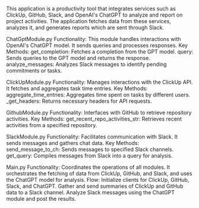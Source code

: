 This application is a productivity tool that integrates services such as ClickUp, GitHub, Slack, and OpenAI's ChatGPT to analyze and report on project activities. The application fetches data from these services, analyzes it, and generates reports which are sent through Slack.

ChatGptModule.py
Functionality: This module handles interactions with OpenAI's ChatGPT model. It sends queries and processes responses.
Key Methods:
get_completion: Fetches a completion from the GPT model.
query: Sends queries to the GPT model and returns the response.
analyze_messages: Analyzes Slack messages to identify pending commitments or tasks.

ClickUpModule.py
Functionality: Manages interactions with the ClickUp API. It fetches and aggregates task time entries.
Key Methods:
aggregate_time_entries: Aggregates time spent on tasks by different users.
_get_headers: Returns necessary headers for API requests.

GithubModule.py
Functionality: Interfaces with GitHub to retrieve repository activities.
Key Methods:
get_recent_repo_activities_str: Retrieves recent activities from a specified repository.

SlackModule.py
Functionality: Facilitates communication with Slack. It sends messages and gathers chat data.
Key Methods:
send_message_to_ch: Sends messages to specified Slack channels.
get_query: Compiles messages from Slack into a query for analysis.

Main.py
Functionality: Coordinates the operations of all modules. It orchestrates the fetching of data from ClickUp, GitHub, and Slack, and uses the ChatGPT model for analysis.
Flow:
Initialize clients for ClickUp, GitHub, Slack, and ChatGPT.
Gather and send summaries of ClickUp and GitHub data to a Slack channel.
Analyze Slack messages using the ChatGPT module and post the results.
